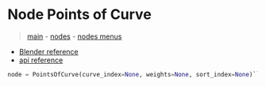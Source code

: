 # Node Points of Curve

> [main](../structure.md) - [nodes](nodes.md) - [nodes menus](nodes_menus.md)

- [Blender reference](https://docs.blender.org/manual/en/latest/modeling/geometry_nodes/curve_topology/points_of_curve.html)
 - [api reference]({node.blender_python_ref})

```python
node = PointsOfCurve(curve_index=None, weights=None, sort_index=None)```
